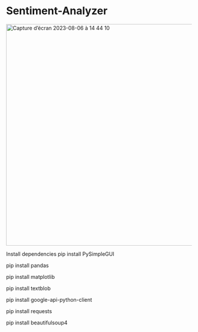# Sentiment-Analyzer

<img width="600" alt="Capture d’écran 2023-08-06 à 14 44 10" src="https://github.com/AdamchDarkness/Sentiment-Analyzer/assets/99686957/71296501-66f4-4a75-a83b-fc2b7c9c2a8c">


Install dependencies 
pip install PySimpleGUI

pip install pandas

pip install matplotlib

pip install textblob

pip install google-api-python-client

pip install requests

pip install beautifulsoup4
